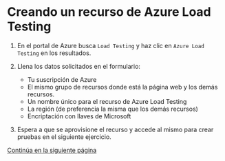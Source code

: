 # Creando un recurso de Azure Load Testing

1. En el portal de Azure busca `Load Testing` y haz clic en `Azure Load Testing` en los resultados.

2. Llena los datos solicitados en el formulario:

    - Tu suscripción de Azure
    - El mismo grupo de recursos donde está la página web y los demás recursos.
    - Un nombre único para el recurso de Azure Load Testing
    - La región (de preferencia la misma que los demás recursos)
    - Encriptación con llaves de Microsoft

3. Espera a que se aprovisione el recurso y accede al mismo para crear pruebas en el siguiente ejercicio.

[Continúa en la siguiente página](./03-PruebaURL.md)